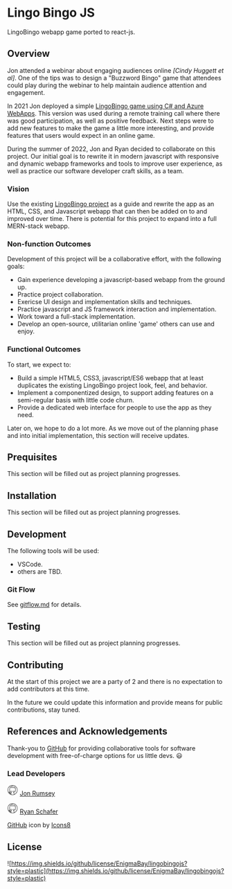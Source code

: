 # Lingo Bingo JS

LingoBingo webapp game ported to react-js.

## Overview

Jon attended a webinar about engaging audiences online *[Cindy Huggett et al]*. One of the tips was to design a "Buzzword Bingo" game that attendees could play during the webinar to help maintain audience attention and engagement.

In 2021 Jon deployed a simple [LingoBingo game using C# and Azure WebApps](https://github.com/nojronatron/LingoBingoGen). This version was used during a remote training call where there was good participation, as well as positive feedback. Next steps were to add new features to make the game a little more interesting, and provide features that users would expect in an online game.

During the summer of 2022, Jon and Ryan decided to collaborate on this project. Our initial goal is to rewrite it in modern javascript with responsive and dynamic webapp frameworks and tools to improve user experience, as well as practice our software developer craft skills, as a team.

### Vision

Use the existing [LingoBingo project](https://github.com/nojronatron/LingoBingoGen) as a guide and rewrite the app as an HTML, CSS, and Javascript webapp that can then be added on to and improved over time. There is potential for this project to expand into a full MERN-stack webapp.

### Non-function Outcomes

Development of this project will be a collaborative effort, with the following goals:

- Gain experience developing a javascript-based webapp from the ground up.
- Practice project collaboration.
- Exericse UI design and implementation skills and techniques.
- Practice javascript and JS framework interaction and implementation.
- Work toward a full-stack implementation.
- Develop an open-source, utilitarian online 'game' others can use and enjoy.

### Functional Outcomes

To start, we expect to:

- Build a simple HTML5, CSS3, javascript/ES6 webapp that at least duplicates the existing LingoBingo project look, feel, and behavior.
- Implement a componentized design, to support adding features on a semi-regular basis with little code churn.
- Provide a dedicated web interface for people to use the app as they need.

Later on, we hope to do a lot more. As we move out of the planning phase and into initial implementation, this section will receive updates.

## Prequisites

This section will be filled out as project planning progresses.

## Installation

This section will be filled out as project planning progresses.

## Development

The following tools will be used:

- VSCode.
- others are TBD.

### Git Flow

See [gitflow.md](./gitflow.md) for details.

## Testing

This section will be filled out as project planning progresses.

## Contributing

At the start of this project we are a party of 2 and there is no expectation to add contributors at this time.

In the future we could update this information and provide means for public contributions, stay tuned.

## References and Acknowledgements

Thank-you to [GitHub](https://github.com) for providing collaborative tools for software development with free-of-charge options for us little devs. :smiley:

### Lead Developers

<img src='./images/icons8-github-cute.svg' alt='octocat' width='25px' height='25px' /> [Jon Rumsey](https://github.com/nojronatron)

<img src='./images/icons8-github-cute.svg' alt='octocat' width='25px' height='25px' /> [Ryan Schafer](https://github.com/schaferyan)

<a target="_blank" href="https://icons8.com/icon/106564/github">GitHub</a> icon by <a target="_blank" href="https://icons8.com">Icons8</a>

## License

![https://img.shields.io/github/license/EnigmaBay/lingobingojs?style=plastic](https://img.shields.io/github/license/EnigmaBay/lingobingojs?style=plastic)
